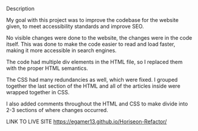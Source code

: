Description

My goal with this project was to improve the codebase for the website given, to meet accessibility standards and improve SEO. 

No visible changes were done to the website, the changes were in the code itself. This was done to make the code easier to read and load faster, making it more accessible in search engines.

The code had multiple div elements in the HTML file, so I replaced them with the 
proper HTML semantics. 

The CSS had many redundancies as well, which were fixed. I grouped together the last section of the HTML and all of the articles inside were wrapped together in CSS.

I also added comments throughout the HTML and CSS to make divide into 2-3 sections of where changes occurred.



LINK TO LIVE SITE 
https://egamer13.github.io/Horiseon-Refactor/
